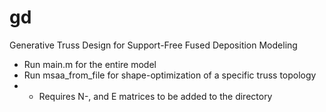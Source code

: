 # gd
Generative Truss Design for Support-Free Fused Deposition Modeling
- Run main.m for the entire model 
- Run msaa_from_file for shape-optimization of a specific truss topology
- - Requires N-, and E matrices to be added to the directory

